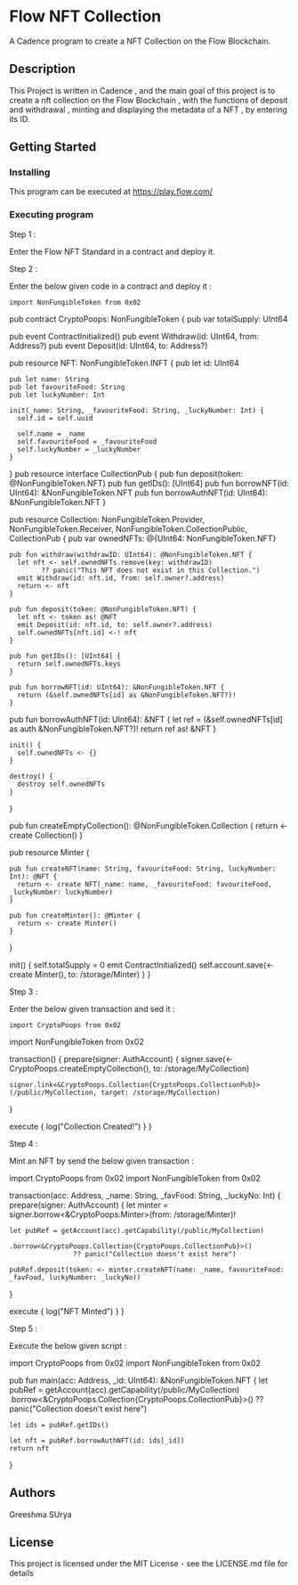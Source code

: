# Flow NFT Collection

A Cadence program to create a NFT Collection on the Flow Blockchain.

## Description

This Project is written in Cadence , and the main goal of this project is to create a nft collection on the Flow Blockchain , with the functions of deposit and withdrawal , minting and displaying the metadata of a NFT , by entering its ID.

## Getting Started

### Installing

This program can be executed at https://play.flow.com/

### Executing program

Step 1 : 

Enter the Flow NFT Standard in a contract and deploy it.

Step 2 :

Enter the below given code in a contract and deploy it :

    import NonFungibleToken from 0x02

pub contract CryptoPoops: NonFungibleToken {
  pub var totalSupply: UInt64

  pub event ContractInitialized()
  pub event Withdraw(id: UInt64, from: Address?)
  pub event Deposit(id: UInt64, to: Address?)

  pub resource NFT: NonFungibleToken.INFT {
    pub let id: UInt64

    pub let name: String
    pub let favouriteFood: String
    pub let luckyNumber: Int

    init(_name: String, _favouriteFood: String, _luckyNumber: Int) {
      self.id = self.uuid

      self.name = _name
      self.favouriteFood = _favouriteFood
      self.luckyNumber = _luckyNumber
    }
  }
pub resource interface CollectionPub {
    pub fun deposit(token: @NonFungibleToken.NFT)
    pub fun getIDs(): [UInt64]
    pub fun borrowNFT(id: UInt64): &NonFungibleToken.NFT
    pub fun borrowAuthNFT(id: UInt64): &NonFungibleToken.NFT
  }

  pub resource Collection: NonFungibleToken.Provider, NonFungibleToken.Receiver, NonFungibleToken.CollectionPublic, CollectionPub {
    pub var ownedNFTs: @{UInt64: NonFungibleToken.NFT}

    pub fun withdraw(withdrawID: UInt64): @NonFungibleToken.NFT {
      let nft <- self.ownedNFTs.remove(key: withdrawID) 
            ?? panic("This NFT does not exist in this Collection.")
      emit Withdraw(id: nft.id, from: self.owner?.address)
      return <- nft
    }

    pub fun deposit(token: @NonFungibleToken.NFT) {
      let nft <- token as! @NFT
      emit Deposit(id: nft.id, to: self.owner?.address)
      self.ownedNFTs[nft.id] <-! nft
    }

    pub fun getIDs(): [UInt64] {
      return self.ownedNFTs.keys
    }

    pub fun borrowNFT(id: UInt64): &NonFungibleToken.NFT {
      return (&self.ownedNFTs[id] as &NonFungibleToken.NFT?)!
    }
pub fun borrowAuthNFT(id: UInt64): &NFT {
      let ref = (&self.ownedNFTs[id] as auth &NonFungibleToken.NFT?)!
      return ref as! &NFT
    }

    init() {
      self.ownedNFTs <- {}
    }

    destroy() {
      destroy self.ownedNFTs
    }
  }

  pub fun createEmptyCollection(): @NonFungibleToken.Collection {
    return <- create Collection()
  }

  pub resource Minter {

    pub fun createNFT(name: String, favouriteFood: String, luckyNumber: Int): @NFT {
      return <- create NFT(_name: name, _favouriteFood: favouriteFood, _luckyNumber: luckyNumber)
    }

    pub fun createMinter(): @Minter {
      return <- create Minter()
    }

  }

  init() {
    self.totalSupply = 0
    emit ContractInitialized()
    self.account.save(<- create Minter(), to: /storage/Minter)
  }
}

Step 3 :

Enter the below given transaction and sed it :

    import CryptoPoops from 0x02
import NonFungibleToken from 0x02

transaction() {
  prepare(signer: AuthAccount) {
    signer.save(<- CryptoPoops.createEmptyCollection(), to: /storage/MyCollection)

    signer.link<&CryptoPoops.Collection{CryptoPoops.CollectionPub}>(/public/MyCollection, target: /storage/MyCollection)
  }

  execute {
    log("Collection Created!")
  }
}


Step 4 :

Mint an NFT by send the below given transaction :

import CryptoPoops from 0x02
import NonFungibleToken from 0x02

transaction(acc: Address, _name: String, _favFood: String, _luckyNo: Int) {
  prepare(signer: AuthAccount) {
    let minter = signer.borrow<&CryptoPoops.Minter>(from: /storage/Minter)!

    let pubRef = getAccount(acc).getCapability(/public/MyCollection)
                    .borrow<&CryptoPoops.Collection{CryptoPoops.CollectionPub}>()
                    ?? panic("Collection doesn't exist here")

    pubRef.deposit(token: <- minter.createNFT(name: _name, favouriteFood: _favFood, luckyNumber: _luckyNo))
  }

  execute {
    log("NFT Minted")
  }
}

Step 5 :

Execute the below given script :

import CryptoPoops from 0x02
import NonFungibleToken from 0x02

pub fun main(acc: Address, _id: UInt64): &NonFungibleToken.NFT {
    let pubRef = getAccount(acc).getCapability(/public/MyCollection)
                    .borrow<&CryptoPoops.Collection{CryptoPoops.CollectionPub}>()
                    ?? panic("Collection doesn't exist here")

    let ids = pubRef.getIDs()

    let nft = pubRef.borrowAuthNFT(id: ids[_id])
    return nft
}

## Authors

Greeshma SUrya

## License

This project is licensed under the MIT License - see the LICENSE.md file for details
